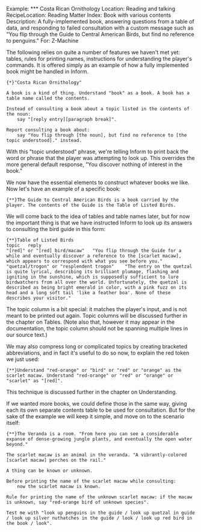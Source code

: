 Example: *** Costa Rican Ornithology
Location: Reading and talking
RecipeLocation: Reading Matter
Index: Book with various contents
Description: A fully-implemented book, answering questions from a table of data, and responding to failed consultation with a custom message such as "You flip through the Guide to Central American Birds, but find no reference to penguins."
For: Z-Machine

  
The following relies on quite a number of features we haven't met yet: tables, rules for printing names, instructions for understanding the player's commands. It is offered simply as an example of how a fully implemented book might be handled in Inform.

  

``` inform7
{*}"Costa Rican Ornithology"

A book is a kind of thing. Understand "book" as a book. A book has a table name called the contents.

Instead of consulting a book about a topic listed in the contents of the noun:
	say "[reply entry][paragraph break]".

Report consulting a book about:
	say "You flip through [the noun], but find no reference to [the topic understood]." instead.
```

  
With this "topic understood" phrase, we're telling Inform to print back the word or phrase that the player was attempting to look up. This overrides the more general default response, "You discover nothing of interest in the book."

  
We now have the essential elements to construct whatever books we like. Now let's have an example of a specific book:

  

``` inform7
{**}The Guide to Central American Birds is a book carried by the player. The contents of the Guide is the Table of Listed Birds.
```

  
We will come back to the idea of tables and table names later, but for now the important thing is that we have instructed Inform to look up its answers to consulting the bird guide in this form:

  

``` inform7
{**}Table of Listed Birds
topic	reply
"[red]" or "[red] bird/macaw"	"You flip through the Guide for a while and eventually discover a reference to the [scarlet macaw], which appears to correspond with what you see before you."
"quetzal/trogon" or "resplendent trogon"	"The entry on the quetzal is quite lyrical, describing its brilliant plumage, flashing and igniting in the sunshine, which is supposedly sufficient to lure birdwatchers from all over the world. Unfortunately, the quetzal is described as being bright emerald in color, with a pink fuzz on its head and a long soft tail 'like a feather boa'. None of these describes your visitor."
```

  
The topic column is a bit special: it matches the player's input, and is not meant to be printed out again. Topic columns will be discussed further in the chapter on Tables. (Note also that, however it may appear in the documentation, the topic column should not be spanning multiple lines in our source text.)

  
We may also compress long or complicated topics by creating bracketed abbreviations, and in fact it's useful to do so now, to explain the red token we just used:

  

``` inform7
{**}Understand "red-orange" or "bird" or "red" or "orange" as the scarlet macaw. Understand "red-orange" or "red" or "orange" or "scarlet" as "[red]".
```

  
This technique is discussed further in the chapter on Understanding.

  
If we wanted more books, we could define those in the same way, giving each its own separate contents table to be used for consultation. But for the sake of the example we will keep it simple, and move on to the scenario itself:

  

``` inform7
{**}The Veranda is a room. "From here you can see a considerable expanse of dense-growing jungle plants, and eventually the open water beyond."

The scarlet macaw is an animal in the veranda. "A vibrantly-colored [scarlet macaw] perches on the rail."

A thing can be known or unknown.

Before printing the name of the scarlet macaw while consulting:
	now the scarlet macaw is known.

Rule for printing the name of the unknown scarlet macaw: if the macaw is unknown, say "red-orange bird of unknown species".

Test me with "look up penguins in the guide / look up quetzal in guide / look up silver nuthatches in the guide / look / look up red bird in the book / look".
```

